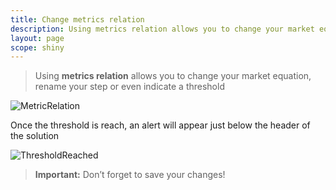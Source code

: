 ```yaml
---
title: Change metrics relation
description: Using metrics relation allows you to change your market equation, rename your step or even indicate a threshold.
layout: page
scope: shiny
---
```


> Using **metrics relation** allows you to change your market equation, rename your step or even indicate a threshold

![MetricRelation]({{site.url}}/{{site.baseurl}}/core_app/header/images/MetricsRelation3.gif)

Once the threshold is reach, an alert will appear just below the header of the solution

![ThresholdReached]({{site.url}}/{{site.baseurl}}/core_app/header/images/ThresholdReached-768x81.jpg)

> **Important:** Don’t forget to save your changes!
